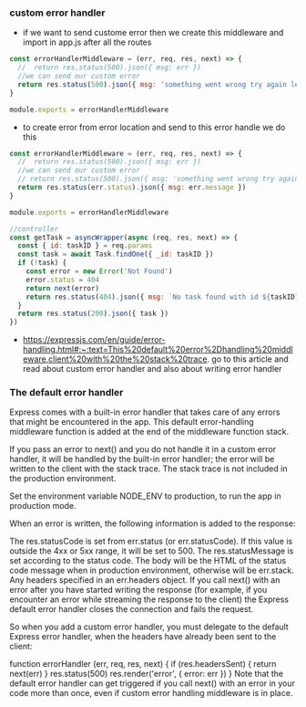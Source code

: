 ### custom error handler

- if we want to send custome error then we create this middleware and import in app.js after all the routes

```js
const errorHandlerMiddleware = (err, req, res, next) => {
  //  return res.status(500).json({ msg: err })
  //we can send our custom error
  return res.status(500).json({ msg: 'something went wrong try again letter' })
}

module.exports = errorHandlerMiddleware
```

- to create error from error location and send to this error handle we do this

```js
const errorHandlerMiddleware = (err, req, res, next) => {
  //  return res.status(500).json({ msg: err })
  //we can send our custom error
  // return res.status(500).json({ msg: 'something went wrong try again letter' })
  return res.status(err.status).json({ msg: err.message })
}

module.exports = errorHandlerMiddleware

//controller
const getTask = asyncWrapper(async (req, res, next) => {
  const { id: taskID } = req.params
  const task = await Task.findOne({ _id: taskID })
  if (!task) {
    const error = new Error('Not Found')
    error.status = 404
    return next(error)
    return res.status(404).json({ msg: `No task found with id ${taskID}` })
  }
  return res.status(200).json({ task })
})
```

- https://expressjs.com/en/guide/error-handling.html#:~:text=This%20default%20error%2Dhandling%20middleware,client%20with%20the%20stack%20trace. go to this article and read about custom error handler and also about writing error handler

### The default error handler

Express comes with a built-in error handler that takes care of any errors that might be encountered in the app. This default error-handling middleware function is added at the end of the middleware function stack.

If you pass an error to next() and you do not handle it in a custom error handler, it will be handled by the built-in error handler; the error will be written to the client with the stack trace. The stack trace is not included in the production environment.

Set the environment variable NODE_ENV to production, to run the app in production mode.

When an error is written, the following information is added to the response:

The res.statusCode is set from err.status (or err.statusCode). If this value is outside the 4xx or 5xx range, it will be set to 500.
The res.statusMessage is set according to the status code.
The body will be the HTML of the status code message when in production environment, otherwise will be err.stack.
Any headers specified in an err.headers object.
If you call next() with an error after you have started writing the response (for example, if you encounter an error while streaming the response to the client) the Express default error handler closes the connection and fails the request.

So when you add a custom error handler, you must delegate to the default Express error handler, when the headers have already been sent to the client:

function errorHandler (err, req, res, next) {
if (res.headersSent) {
return next(err)
}
res.status(500)
res.render('error', { error: err })
}
Note that the default error handler can get triggered if you call next() with an error in your code more than once, even if custom error handling middleware is in place.
